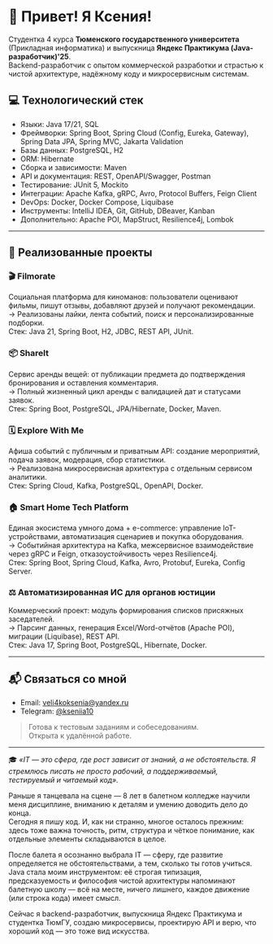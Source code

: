 # 👋 Привет! Я Ксения!

Студентка 4 курса **Тюменского государственного университета** (Прикладная информатика) и выпускница **Яндекс Практикума (Java-разработчик)'25**.  
Backend-разработчик с опытом коммерческой разработки и страстью к чистой архитектуре, надёжному коду и микросервисным системам.

## 💻 Технологический стек

- Языки: Java 17/21, SQL
- Фреймворки: Spring Boot, Spring Cloud (Config, Eureka, Gateway), Spring Data JPA, Spring MVC, Jakarta Validation
- Базы данных: PostgreSQL, H2
- ORM: Hibernate
- Сборка и зависимости: Maven
- API и документация: REST, OpenAPI/Swagger, Postman
- Тестирование: JUnit 5, Mockito
- Интеграции: Apache Kafka, gRPC, Avro, Protocol Buffers, Feign Client
- DevOps: Docker, Docker Compose, Liquibase
- Инструменты: IntelliJ IDEA, Git, GitHub, DBeaver, Kanban
- Дополнительно: Apache POI, MapStruct, Resilience4j, Lombok

---

## 🌟 Реализованные проекты

### 🎬 Filmorate
Социальная платформа для киноманов: пользователи оценивают фильмы, пишут отзывы, добавляют друзей и получают рекомендации.  
→ Реализованы лайки, лента событий, поиск и персонализированные подборки.  
Стек: Java 21, Spring Boot, H2, JDBC, REST API, JUnit.

### 📦 ShareIt
Сервис аренды вещей: от публикации предмета до подтверждения бронирования и оставления комментария.  
→ Полный жизненный цикл аренды с валидацией дат и статусами заявок.  
Стек: Spring Boot, PostgreSQL, JPA/Hibernate, Docker, Maven.

### 🗓 Explore With Me
Афиша событий с публичным и приватным API: создание мероприятий, подача заявок, модерация, сбор статистики.  
→ Реализована микросервисная архитектура с отдельным сервисом аналитики.  
Стек: Spring Cloud, Kafka, PostgreSQL, OpenAPI, Docker.

### 🏠 Smart Home Tech Platform
Единая экосистема умного дома + e-commerce: управление IoT-устройствами, автоматизация сценариев и покупка оборудования.  
→ Событийная архитектура на Kafka, межсервисное взаимодействие через gRPC и Feign, отказоустойчивость через Resilience4j.  
Стек: Spring Boot, Spring Cloud, Kafka, Avro, Protobuf, Eureka, Config Server.

### ⚖️ Автоматизированная ИС для органов юстиции
Коммерческий проект: модуль формирования списков присяжных заседателей.  
→ Парсинг данных, генерация Excel/Word-отчётов (Apache POI), миграции (Liquibase), REST API.  
Стек: Java 17, Spring Boot, PostgreSQL, Hibernate, Docker.

---

## 📬 Связаться со мной

- Email: [veli4koksenia@yandex.ru](mailto:veli4koksenia@yandex.ru)
- Telegram: [@kseniia10](https://t.me/kseniia10)

> Готова к тестовым заданиям и собеседованиям.  
> Открыта к удалённой работе.
---

🎓 *«IT — это сфера, где рост зависит от знаний, а не обстоятельств. Я стремлюсь писать не просто рабочий, а поддерживаемый, тестируемый и читаемый код».*

Раньше я танцевала на сцене — 8 лет в балетном колледже научили меня дисциплине, вниманию к деталям и умению доводить дело до конца.  
Сегодня я пишу код. И, как ни странно, многое осталось прежним: здесь тоже важна точность, ритм, структура и чёткое понимание, как отдельные элементы складываются в целое.

После балета я осознанно выбрала IT — сферу, где развитие определяется не обстоятельствами, а тем, сколько ты готов учиться.  
Java стала моим инструментом: её строгая типизация, предсказуемость и философия чистой архитектуры напоминают балетную школу — всё на месте, ничего лишнего, каждое движение (или строка кода) имеет смысл.

Сейчас я backend-разработчик, выпускница Яндекс Практикума и студентка ТюмГУ, создаю микросервисы, проектирую API и верю, что хороший код — это тоже вид искусства.
